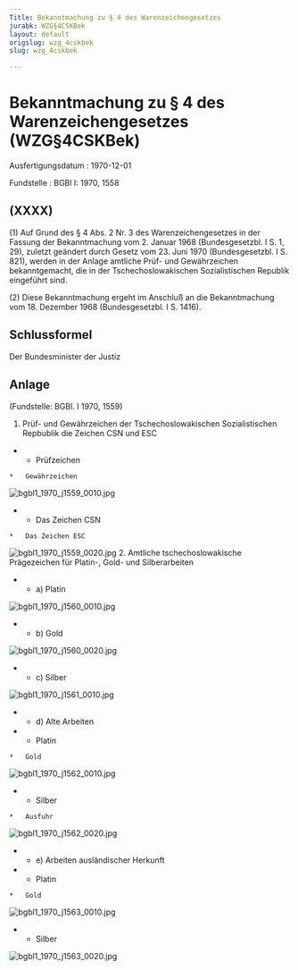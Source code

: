 ```yaml
---
Title: Bekanntmachung zu § 4 des Warenzeichengesetzes
jurabk: WZG§4CSKBek
layout: default
origslug: wzg_4cskbek
slug: wzg_4cskbek

---
```


# Bekanntmachung zu § 4 des Warenzeichengesetzes (WZG§4CSKBek)

Ausfertigungsdatum
:   1970-12-01

Fundstelle
:   BGBl I: 1970, 1558



## (XXXX)

(1) Auf Grund des § 4 Abs. 2 Nr. 3 des Warenzeichengesetzes in der
Fassung der Bekanntmachung vom 2. Januar 1968 (Bundesgesetzbl. I S. 1,
29), zuletzt geändert durch Gesetz vom 23. Juni 1970 (Bundesgesetzbl.
I S. 821), werden in der Anlage amtliche Prüf- und Gewährzeichen
bekanntgemacht, die in der Tschechoslowakischen Sozialistischen
Republik eingeführt sind.

(2) Diese Bekanntmachung ergeht im Anschluß an die Bekanntmachung vom
18\. Dezember 1968 (Bundesgesetzbl. I S. 1416).


## Schlussformel

Der Bundesminister der Justiz


## Anlage

(Fundstelle: BGBl. I 1970, 1559)

1.  Prüf- und Gewährzeichen der Tschechoslowakischen Sozialistischen
    Repbublik die Zeichen CSN und ESC




*    *   Prüfzeichen

    *   Gewährzeichen



![bgbl1_1970_j1559_0010.jpg](bgbl1_1970_j1559_0010.jpg)
*    *   Das Zeichen CSN

    *   Das Zeichen ESC



![bgbl1_1970_j1559_0020.jpg](bgbl1_1970_j1559_0020.jpg)
2.  Amtliche tschechoslowakische Prägezeichen für Platin-, Gold- und
    Silberarbeiten




*    *   a) Platin



![bgbl1_1970_j1560_0010.jpg](bgbl1_1970_j1560_0010.jpg)
*    *   b) Gold



![bgbl1_1970_j1560_0020.jpg](bgbl1_1970_j1560_0020.jpg)
*    *   c) Silber



![bgbl1_1970_j1561_0010.jpg](bgbl1_1970_j1561_0010.jpg)
*    *   d) Alte Arbeiten




*    *   Platin

    *   Gold



![bgbl1_1970_j1562_0010.jpg](bgbl1_1970_j1562_0010.jpg)
*    *   Silber

    *   Ausfuhr



![bgbl1_1970_j1562_0020.jpg](bgbl1_1970_j1562_0020.jpg)
*    *   e) Arbeiten ausländischer Herkunft




*    *   Platin

    *   Gold



![bgbl1_1970_j1563_0010.jpg](bgbl1_1970_j1563_0010.jpg)
*    *   Silber



![bgbl1_1970_j1563_0020.jpg](bgbl1_1970_j1563_0020.jpg)
